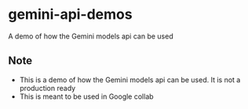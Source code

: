 # gemini-api-demos
A demo of how the Gemini models api can be used

## Note
- This is a demo of how the Gemini models api can be used. It is not a production ready
- This is meant to be used in Google collab
